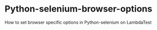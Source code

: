 # Python-selenium-browser-options
How to set browser specific options in Python-selenium on LambdaTest
